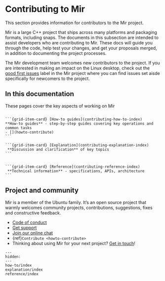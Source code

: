# Contributing to Mir

This section provides information for contributors to the Mir project.

Mir is a large C++ project that ships across many platforms and packaging formats,
including snaps. The documents in this subsection are intended to assist developers
who are contributing to Mir. These docs will guide you through the code, help test your
changes, and get your proposals merged, in addition to documenting the project processes.

The Mir development team welcomes new contributors to the project.
If you are interested in making an impact on the Linux desktop, check out the
[good first issues](https://github.com/canonical/mir/issues?q=is%3Aissue%20state%3Aopen%20label%3A%22Good%20first%20issue%22)
label in the Mir project where you can find issues set aisde specifically
for newcomers to the project.

## In this documentation

These pages cover the key aspects of working on Mir

````{grid} 1 1 2 2

```{grid-item-card} [How-to guides](contributing-how-to-index)
**How-to guides** - step-by-step guides covering key operations and common tasks
- [](howto-contribute)
```

```{grid-item-card} [Explanation](contributing-explanation-index)
 **Discussion and clarification** of key topics
```

````

````{grid} 1 1 2 2

```{grid-item-card} [Reference](contributing-reference-index)
 **Technical information** - specifications, APIs, architecture
```
````

## Project and community

Mir is a member of the Ubuntu family. It’s an open source project that warmly welcomes community projects, contributions, suggestions, fixes and constructive feedback.

- [Code of conduct](https://ubuntu.com/community/docs/ethos/code-of-conduct)
- [Get support](https://discourse.ubuntu.com/c/project/mir/15)
- [Join our online chat](https://matrix.to/#/#mir-server:matrix.org)
- {ref}`Contribute <howto-contribute>`
- Thinking about using Mir for your next project? [Get in touch](https://canonical.com/mir)!

```{toctree}
---
hidden:
---
how-to/index
explanation/index
reference/index
```
